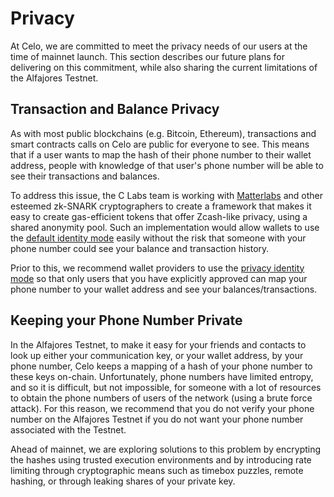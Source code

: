 # Privacy

At Celo, we are committed to meet the privacy needs of our users at the time of mainnet launch. This section describes our future plans for delivering on this commitment, while also sharing the current limitations of the Alfajores Testnet.

## Transaction and Balance Privacy

As with most public blockchains \(e.g. Bitcoin, Ethereum\), transactions and smart contracts calls on Celo are public for everyone to see. This means that if a user wants to map the hash of their phone number to their wallet address, people with knowledge of that user's phone number will be able to see their transactions and balances.

To address this issue, the C Labs team is working with [Matterlabs](https://matterlabs.dev) and other esteemed zk-SNARK cryptographers to create a framework that makes it easy to create gas-efficient tokens that offer Zcash-like privacy, using a shared anonymity pool. Such an implementation would allow wallets to use the [default identity mode](identity/) easily without the risk that someone with your phone number could see your balance and transaction history.

Prior to this, we recommend wallet providers to use the [privacy identity mode](identity/#privacy-mode) so that only users that you have explicitly approved can map your phone number to your wallet address and see your balances/transactions.

## Keeping your Phone Number Private

In the Alfajores Testnet, to make it easy for your friends and contacts to look up either your communication key, or your wallet address, by your phone number, Celo keeps a mapping of a hash of your phone number to these keys on-chain. Unfortunately, phone numbers have limited entropy, and so it is difficult, but not impossible, for someone with a lot of resources to obtain the phone numbers of users of the network \(using a brute force attack\). For this reason, we recommend that you do not verify your phone number on the Alfajores Testnet if you do not want your phone number associated with the Testnet.

Ahead of mainnet, we are exploring solutions to this problem by encrypting the hashes using trusted execution environments and by introducing rate limiting through cryptographic means such as timebox puzzles, remote hashing, or through leaking shares of your private key.

